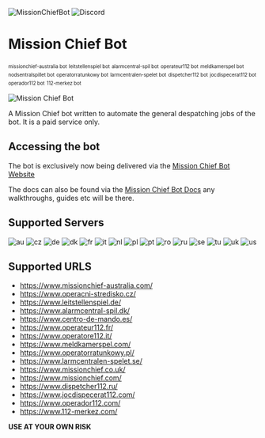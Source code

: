 ![MissionChiefBot](https://img.shields.io/github/v/release/jackbayliss/Mission-Chief-Bot?style=for-the-badge) ![Discord](https://img.shields.io/discord/703655404885901393.svg?label=Discord&style=for-the-badge&color=7289DA)

# Mission Chief Bot 
<sub><sup>missionchief-australia bot</sup></sub> 
<sub><sup>leitstellenspiel bot</sup></sub>
<sub><sup>alarmcentral-spil bot</sup></sub>
<sub><sup>operateur112 bot</sup></sub>
<sub><sup>meldkamerspel bot</sup></sub>
<sub><sup>nodsentralspillet bot</sup></sub>
<sub><sup>operatorratunkowy bot</sup></sub>
<sub><sup>larmcentralen-spelet bot</sup></sub>
<sub><sup>dispetcher112 bot</sup></sub>
<sub><sup>jocdispecerat112 bot</sup></sub>
<sub><sup>operador112 bot</sup></sub>
<sub><sup>112-merkez bot</sup></sub>



![Mission Chief Bot](https://camo.githubusercontent.com/7ebf2f540206248fc4ee737e4d6989d7c4f9920e/68747470733a2f2f692e696d6775722e636f6d2f645a52336e686d2e676966)


A Mission Chief bot written to automate the general despatching jobs of the bot. It is a paid service only.

## Accessing the bot 

The bot is exclusively now being delivered via the [Mission Chief Bot Website](https://missionchiefbot.com/) 

The docs can also be found via the [Mission Chief Bot Docs](https://docs.missionchiefbot.com/) any walkthroughs, guides etc will be there.

## Supported Servers
![au](https://img.shields.io/badge/-AU-green)
![cz](https://img.shields.io/badge/-CZ-green)
![de](https://img.shields.io/badge/-DE-green)
![dk](https://img.shields.io/badge/-DK-green)
![fr](https://img.shields.io/badge/-FR-green)
![it](https://img.shields.io/badge/-IT-green)
![nl](https://img.shields.io/badge/-NL-green)
![pl](https://img.shields.io/badge/-PL-green)
![pt](https://img.shields.io/badge/-PT-green)
![ro](https://img.shields.io/badge/-RO-green)
![ru](https://img.shields.io/badge/-RU-green)
![se](https://img.shields.io/badge/-SE-green)
![tu](https://img.shields.io/badge/-TU-green)
![uk](https://img.shields.io/badge/-UK-green)
![us](https://img.shields.io/badge/-US-green)

## Supported URLS
- https://www.missionchief-australia.com/
- https://www.operacni-stredisko.cz/
- https://www.leitstellenspiel.de/
- https://www.alarmcentral-spil.dk/
- https://www.centro-de-mando.es/
- https://www.operateur112.fr/
- https://www.operatore112.it/
- https://www.meldkamerspel.com/
- https://www.operatorratunkowy.pl/
- https://www.larmcentralen-spelet.se/
- https://www.missionchief.co.uk/
- https://www.missionchief.com/
- https://www.dispetcher112.ru/
- https://www.jocdispecerat112.com/
- https://www.operador112.com/
- https://www.112-merkez.com/


**USE AT YOUR OWN RISK**
